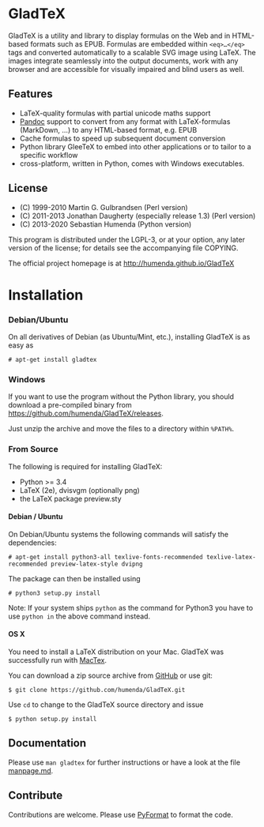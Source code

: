 GladTeX
=======

GladTeX is a utility and library to display formulas on the Web and in
HTML-based formats such as EPUB. Formulas are embedded within `<eq>…</eq>` tags
and
converted automatically to a scalable SVG image using LaTeX. The images
integrate seamlessly into the output documents, work with any browser and are
accessible for visually impaired and blind users as well.

Features
--------

-   LaTeX-quality formulas with partial unicode maths support
-   [Pandoc](http://pandoc.org) support to convert from any format with
    LaTeX-formulas (MarkDown, …) to any HTML-based format, e.g. EPUB
-   Cache formulas to speed up subsequent document conversion
-   Python library GleeTeX to embed into other applications or to tailor to a
    specific workflow
-   cross-platform, written in Python, comes with Windows executables.

License
-------

- (C) 1999-2010 Martin G. Gulbrandsen (Perl version)
- (C) 2011-2013 Jonathan Daugherty (especially release 1.3) (Perl version)
- (C) 2013-2020 Sebastian Humenda (Python version)

This program is distributed under the LGPL-3, or at your option, any later
version of the license; for details see the accompanying file COPYING.

The official project homepage is at <http://humenda.github.io/GladTeX>

Installation
============

### Debian/Ubuntu

On all derivatives of Debian (as Ubuntu/Mint, etc.), installing GladTeX is as
easy as

    # apt-get install gladtex

### Windows

If you want to use the program without the Python library, you should download a
pre-compiled binary from <https://github.com/humenda/GladTeX/releases>.

Just unzip the archive and move the files to a directory within `%PATH%`.

### From Source

The following is required for installing GladTeX:

-   Python >= 3.4
-   LaTeX (2e), dvisvgm (optionally png)
-   the LaTeX package preview.sty


#### Debian / Ubuntu

On Debian/Ubuntu systems the following commands will satisfy the dependencies:

    # apt-get install python3-all texlive-fonts-recommended texlive-latex-recommended preview-latex-style dvipng
    
The package can then be installed using

    # python3 setup.py install

Note: If your system ships `python` as the command for Python3 you have to use
`python in` the above command instead.

#### OS X

You need to install a LaTeX distribution on your Mac. GladTeX was successfully
run with [MacTex](http://www.tug.org/mactex/).

You can download a zip source archive from
[GitHub](https://github.com/humenda/GladTeX) or use git:

    $ git clone https://github.com/humenda/GladTeX.git

Use `cd` to change to the GladTeX source directory and issue

    $ python setup.py install



Documentation
-------------

Please use `man gladtex` for further instructions or have a look at the file
[manpage.md](manpage.md).

Contribute
----------

Contributions are welcome. Please use
[PyFormat](https://pypi.org/project/pyformat/) to
format the code.
